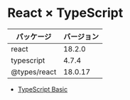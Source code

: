 # React × TypeScript

| パッケージ | バージョン |
| ----- | ----- |
| react | 18.2.0 |
| typescript | 4.7.4 |
| @types/react | 18.0.17 |


- [TypeScript Basic](Notes/TypeScriptBasic.md)
